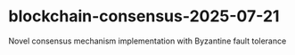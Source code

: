 # blockchain-consensus-2025-07-21
Novel consensus mechanism implementation with Byzantine fault tolerance
